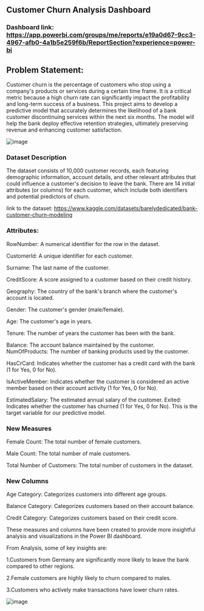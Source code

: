 ## Customer Churn Analysis Dashboard

### Dashboard link: https://app.powerbi.com/groups/me/reports/e19a0d67-9cc3-4967-afb0-4a1b5e259f6b/ReportSection?experience=power-bi

## Problem Statement:

Customer churn is the percentage of customers who stop using a company's products or services during a certain time frame. It is a critical metric because a high churn rate can significantly impact the profitability and long-term success of a business. This project aims to develop a predictive model that accurately determines the likelihood of a bank customer discontinuing services within the next six months. The model will help the bank deploy effective retention strategies, ultimately preserving revenue and enhancing customer satisfaction.

![image](https://github.com/user-attachments/assets/af4f7ebd-0423-42a2-bc31-97f9de1ff8d0)


### Dataset Description
The dataset consists of 10,000 customer records, each featuring demographic information, account details, and other relevant attributes that could influence a customer's decision to leave the bank. There are 14 initial attributes (or columns) for each customer, which include both identifiers and potential predictors of churn.

link to the dataset: https://www.kaggle.com/datasets/barelydedicated/bank-customer-churn-modeling

### Attributes:

RowNumber: A numerical identifier for the row in the dataset.

CustomerId: A unique identifier for each customer.

Surname: The last name of the customer.

CreditScore: A score assigned to a customer based on their credit history.

Geography: The country of the bank's branch where the customer's account is located.

Gender: The customer's gender (male/female).

Age: The customer's age in years.

Tenure: The number of years the customer has been with the bank.

Balance: The account balance maintained by the customer.
NumOfProducts: The number of banking products used by the customer.

HasCrCard: Indicates whether the customer has a credit card with the bank (1 for Yes, 0 for No).

IsActiveMember: Indicates whether the customer is considered an active member based on their account activity (1 for Yes, 0 for No).

EstimatedSalary: The estimated annual salary of the customer.
Exited: Indicates whether the customer has churned (1 for Yes, 0 for No). This is the target variable for our predictive model.

### New Measures
Female Count: The total number of female customers.

Male Count: The total number of male customers.

Total Number of Customers: The total number of customers in the dataset.

### New Columns
Age Category: Categorizes customers into different age groups.

Balance Category: Categorizes customers based on their account balance.

Credit Category: Categorizes customers based on their credit score.

These measures and columns have been created to provide more insightful analysis and visualizations in the Power BI dashboard.

From Analysis, some of key insights are:

1.Customers from Germany are significantly more likely to leave the bank compared to other regions.

2.Female customers are highly likely to churn compared to males.

3.Customers who actively make transactions have lower churn rates.


![image](https://github.com/user-attachments/assets/b89e773a-6ce8-400f-995b-eccf93f5995e)

